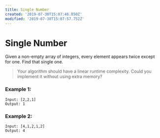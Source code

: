 ```yaml
---
title: Single Number
created: '2019-07-30T15:07:46.850Z'
modified: '2019-07-30T15:07:57.752Z'
---
```


# Single Number

Given a non-empty array of integers, every element appears twice except for one. Find that single one.


> Your algorithm should have a linear runtime complexity. Could you implement it without using extra memory?

### Example 1:

```
Input: [2,2,1]
Output: 1
```

### Example 2:

```
Input: [4,1,2,1,2]
Output: 4
```
